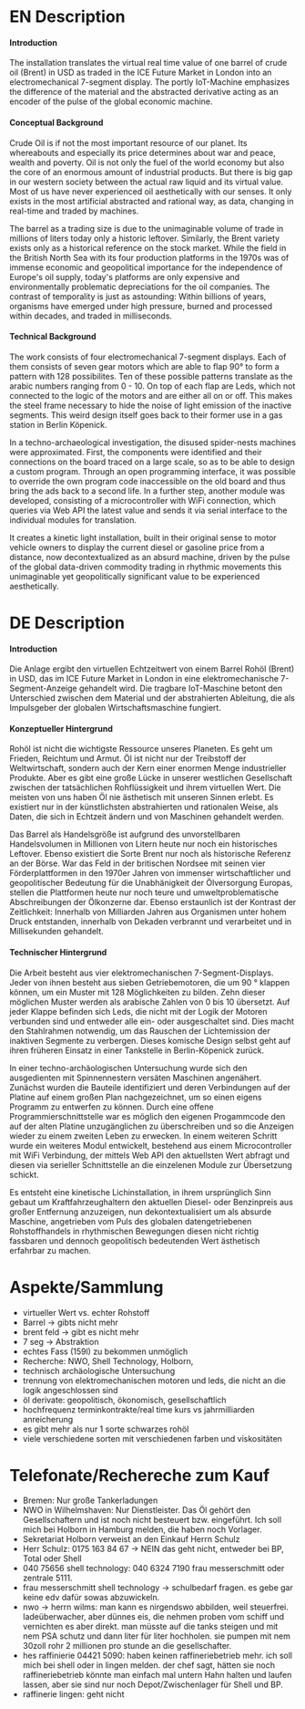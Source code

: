 # EN Description

#### Introduction

The installation translates the virtual real time value of one barrel of crude oil (Brent) in USD as traded in the ICE Future Market in London into an electromechanical 7-segment display. The portly IoT-Machine emphasizes the difference of the material and the abstracted derivative acting as an encoder of the pulse of the global economic machine.

#### Conceptual Background

Crude Oil is if not the most important resource of our planet. Its whereabouts and especially its price determines about war and peace, wealth and poverty. Oil is not only the fuel of the world economy but also the core of an enormous amount of industrial products. But there is big gap in our western society between the actual raw liquid and its virtual value. Most of us have never experienced oil aesthetically with our senses. It only exists in the most artificial abstracted and rational way, as data, changing in real-time and traded by machines.

The barrel as a trading size is due to the unimaginable volume of trade in millions of liters today only a historic leftover. Similarly, the Brent variety exists only as a historical reference on the stock market. While the field in the British North Sea with its four production platforms in the 1970s was of immense economic and geopolitical importance for the independence of Europe's oil supply, today's platforms are only expensive and environmentally problematic depreciations for the oil companies. The contrast of temporality is just as astounding: Within billions of years, organisms have emerged under high pressure, burned and processed within decades, and traded in milliseconds.

#### Technical Background

The work consists of four electromechanical 7-segment displays. Each of them consists of seven gear motors which are able to flap 90° to form a pattern with 128 possibilites. Ten of these possible patterns translate as the arabic numbers ranging from 0 - 10. On top of each flap are Leds, which not connected to the logic of the motors and are either all on or off. This makes the steel frame necessary to hide the noise of light emission of the inactive segments. This weird design itself goes back to their former use in a gas station in Berlin Köpenick.

In a techno-archaeological investigation, the disused spider-nests machines were approximated. First, the components were identified and their connections on the board traced on a large scale, so as to be able to design a custom program. Through an open programming interface, it was possible to override the own program code inaccessible on the old board and thus bring the ads back to a second life. In a further step, another module was developed, consisting of a microcontroller with WiFi connection, which queries via Web API the latest value and sends it via serial interface to the individual modules for translation.

It creates a kinetic light installation, built in their original sense to motor vehicle owners to display the current diesel or gasoline price from a distance, now decontextualized as an absurd machine, driven by the pulse of the global data-driven commodity trading in rhythmic movements this unimaginable yet geopolitically significant value to be experienced aesthetically.

# DE Description

#### Introduction

Die Anlage ergibt den virtuellen Echtzeitwert von einem Barrel Rohöl (Brent) in USD, das im ICE Future Market in London in eine elektromechanische 7-Segment-Anzeige gehandelt wird. Die tragbare IoT-Maschine betont den Unterschied zwischen dem Material und der abstrahierten Ableitung, die als Impulsgeber der globalen Wirtschaftsmaschine fungiert.

#### Konzeptueller Hintergrund

Rohöl ist nicht die wichtigste Ressource unseres Planeten. Es geht um Frieden, Reichtum und Armut. Öl ist nicht nur der Treibstoff der Weltwirtschaft, sondern auch der Kern einer enormen Menge industrieller Produkte. Aber es gibt eine große Lücke in unserer westlichen Gesellschaft zwischen der tatsächlichen Rohflüssigkeit und ihrem virtuellen Wert. Die meisten von uns haben Öl nie ästhetisch mit unseren Sinnen erlebt. Es existiert nur in der künstlichsten abstrahierten und rationalen Weise, als Daten, die sich in Echtzeit ändern und von Maschinen gehandelt werden.

Das Barrel als Handelsgröße ist aufgrund des unvorstellbaren Handelsvolumen in Millionen von Litern heute nur noch ein historisches Leftover. Ebenso existiert die Sorte Brent nur noch als historische Referenz an der Börse. War das Feld in der britischen Nordsee mit seinen vier Förderplattformen in den 1970er Jahren von immenser wirtschaftlicher und geopolitischer Bedeutung für die Unabhänigkeit der Ölversorgung Europas, stellen die Plattformen heute nur noch teure und umweltproblematische Abschreibungen der Ölkonzerne dar. Ebenso erstaunlich ist der Kontrast der Zeitlichkeit: Innerhalb von Milliarden Jahren aus Organismen unter hohem Druck entstanden, innerhalb von Dekaden verbrannt und verarbeitet und in Millisekunden gehandelt.

#### Technischer Hintergrund

Die Arbeit besteht aus vier elektromechanischen 7-Segment-Displays. Jeder von ihnen besteht aus sieben Getriebemotoren, die um 90 ° klappen können, um ein Muster mit 128 Möglichkeiten zu bilden. Zehn dieser möglichen Muster werden als arabische Zahlen von 0 bis 10 übersetzt. Auf jeder Klappe befinden sich Leds, die nicht mit der Logik der Motoren verbunden sind und entweder alle ein- oder ausgeschaltet sind. Dies macht den Stahlrahmen notwendig, um das Rauschen der Lichtemission der inaktiven Segmente zu verbergen. Dieses komische Design selbst geht auf ihren früheren Einsatz in einer Tankstelle in Berlin-Köpenick zurück.

In einer techno-archäologischen Untersuchung wurde sich den ausgedienten mit Spinnennestern versäten Maschinen angenähert. Zunächst wurden die Bauteile identifiziert und deren Verbindungen auf der Platine auf einem großen Plan nachgezeichnet, um so einen eigens Programm zu entwerfen zu können. Durch eine offene Programmierschnittstelle war es möglich den eigenen Progammcode den auf der alten Platine unzugänglichen zu überschreiben und so die Anzeigen wieder zu einem zweiten Leben zu erwecken. In einem weiteren Schritt wurde ein weiteres Modul entwickelt, bestehend aus einem Microcontroller mit WiFi Verbindung, der mittels Web API den aktuellsten Wert abfragt und diesen via serieller Schnittstelle an die einzelenen Module zur Übersetzung schickt.

Es entsteht eine kinetische Lichinstallation, in ihrem ursprünglich Sinn gebaut um Kraftfahrzeughaltern den aktuellen Diesel- oder Benzinpreis aus großer Entfernung anzuzeigen, nun dekontextualisiert um als absurde Maschine, angetrieben vom Puls des globalen datengetriebenen Rohstoffhandels in rhythmischen Bewegungen diesen nicht richtig fassbaren und dennoch geopolitisch bedeutenden Wert ästhetisch erfahrbar zu machen.


# Aspekte/Sammlung

* virtueller Wert vs. echter Rohstoff
* Barrel -> gibts nicht mehr
* brent feld -> gibt es nicht mehr
* 7 seg -> Abstraktion
* echtes Fass (159l) zu bekommen unmöglich
* Recherche: NWO, Shell Technology, Holborn,
* technisch archäologische Untersuchung
* trennung von elektromechanischen motoren und leds, die nicht an die logik angeschlossen sind
* öl derivate: geopolitisch, ökonomisch, gesellschaftlich
* hochfrequenz terminkontrakte/real time kurs vs jahrmilliarden anreicherung
* es gibt mehr als nur 1 sorte schwarzes rohöl
* viele verschiedene sorten mit verschiedenen farben und viskositäten

# Telefonate/Rechereche zum Kauf

* Bremen: Nur große Tankerladungen
* NWO in Wilhelmshaven: Nur Dienstleister. Das Öl gehört den Gesellschaftern und ist noch nicht besteuert bzw. eingeführt. Ich soll mich bei Holborn in Hamburg melden, die haben noch Vorlager.
* Sekretariat Holborn verweist an den Einkauf Herrn Schulz
* Herr Schulz: 0175 163 84 67 -> NEIN das geht nicht, entweder bei BP, Total oder Shell
* 040 75656 shell technology: 040 6324 7190 frau messerschmitt oder zentrale 5111.
* frau messerschmitt shell technology -> schulbedarf fragen. es gebe gar keine edv dafür sowas abzuwickeln.
* nwo -> herrn wilms: man kann es nirgendswo abbilden, weil steuerfrei. ladeüberwacher, aber dünnes eis, die nehmen proben vom schiff und vernichten es aber direkt.
man müsste auf die tanks steigen und mit nem PSA schutz und dann liter für liter hochholen. sie pumpen mit nem 30zoll rohr 2 millionen pro stunde an die gesellschafter.
* hes raffinierie 04421 5090: haben keinen raffineriebetrieb mehr. ich soll mich bei shell oder in lingen melden. der chef sagt, hätten sie noch raffineriebetrieb könnte man einfach mal untern Hahn halten und laufen lassen, aber sie sind nur noch Depot/Zwischenlager für Shell und BP.
* raffinerie lingen: geht nicht
